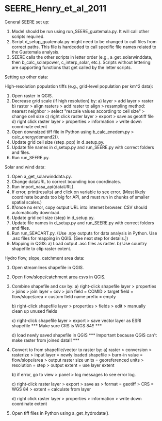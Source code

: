 # SEERE_Henry_et_al_2011

General SEERE set up:
1. Model should be run using run_SEERE_guatemala.py. It will call other scripts required.
2. Script d_setup_guatemala.py might need to be changed to call files from correct paths. This file is hardcoded to call specific file names related to the Guatemala analysis.
3. SEERE calls the other scripts in letter order (e.g., a_get_solarwinddata, then b_calc_solarpower, c_interp_solar, etc.). Scripts without lettering are supporting functions that get called by the letter scripts.



Setting up other data:

High-resolution population tiffs (e.g., grid-level population per km^2 data):
1. Open raster in QGIS.
2. Decrease grid scale (if high resolution) by:
    a) layer > add layer > raster
    b) raster > align rasters > add raster to align > resampling method: nearest neighbor > select "rescale values according to cell size" > change cell size
    c) right click raster layer > export > save as geotiff file
    d) right click raster layer > properties > information > write down coordinate extent
3. Open downsized tiff file in Python using b_calc_enedem.py > calc_energydemand2().
4. Update grid cell size (step_pop) in d_setup.py.
5. Update file names in d_setup.py and run_SEERE.py with correct folders and files.
6. Run run_SEERE.py.

Solar and wind data:
1. Open a_get_solarwinddata.py.
2. Change dataURL to correct bounding box coordinates.
3. Run import_nasa_api(dataURL).
4. If error, print(results) and click on variable to see error. (Most likely coordinate bounds too big for API, and must run in chunks of smaller spatial scales.)
5. If/once no error, copy output URL into internet browser. CSV should automatically download.
6. Update grid cell size (step) in d_setup.py.
7. Update file names in d_setup.py and run_SEERE.py with correct folders and files.
8. Run run_SEACART.py. (Use .npy outputs for data analysis in Python. Use .asc files for mapping in QGIS. [See next step for details.])
9. Mapping in QGIS:
    a) Load output .asc files as raster.
    b) Use country shapefile to clip raster extent.

Hydro flow, slope, catchment area data:
1. Open streamlines shapefile in QGIS.
2. Open flow/slope/catchment area csvs in QGIS.
3. Combine shapefile and csv by:
    a) right-click shapefile layer > properties > joins > join layer = csv > join field = COMID > target field = flow/slope/area > custom field name prefix = empty

    b) right-click shapefile layer > properties > fields > edit > manually clean up unused fields

    c) right-click shapefile layer > export > save vector layer as ESRI shapefile *** Make sure CRS is WGS 84!! ***

    d) load newly saved shapefile in QGIS *** Important because QGIS can't make raster from joined data!! ***

4. Convert to from shapefile/vector to raster by:
    a) raster > conversion > rasterize > input layer = newly loaded shapefile > burn-in value = flow/slope/area > output raster size units = georeferenced units > resolution = step > output extent = use layer extent

    b) if error, go to view > panel > log messages to see error log.

    c) right-click raster layer > export > save as > format = geotiff > CRS = WGS 84 > extent = calculate from layer

    d) right click raster layer > properties > information > write down coordinate extent

5. Open tiff files in Python using a_get_hydrodata().

